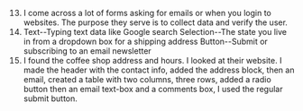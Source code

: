 13. I come across a lot of forms asking for emails or when you login to websites. The purpose they serve is to collect data and verify the user.
14. Text--Typing text data like Google search
  Selection--The state you live in from a dropdown box for a shipping address
  Button--Submit or subscribing to an email newsletter
15. I found the coffee shop address and hours. I looked at their website. I made the header with the contact info, added the address block, then an email, created a table with two columns, three rows, added a radio button then an email text-box and a comments box, I used the regular submit button.
